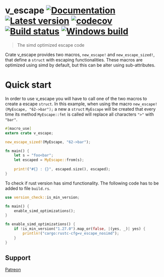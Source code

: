 # v_escape [![Documentation](https://docs.rs/v_escape/badge.svg)](https://docs.rs/v_escape/) [![Latest version](https://img.shields.io/crates/v/v_escape.svg)](https://crates.io/crates/v_escape) [![codecov](https://codecov.io/gh/rust-iendo/v_htmlescape/branch/master/graph/badge.svg)](https://codecov.io/gh/rust-iendo/v_htmlescape) [![Build status](https://api.travis-ci.org/rust-iendo/v_htmlescape.svg?branch=master)](https://travis-ci.org/rust-iendo/v_htmlescape) [![Windows build](https://ci.appveyor.com/api/projects/status/github/rust-iendo/v_htmlescape?svg=true)](https://ci.appveyor.com/project/botika/v-htmlescape)
> The simd optimized escape code

Crate v_escape provides two macros, `new_escape!` and `new_escape_sized!`,
that define a `struct` with escaping functionalities. These macros are
optimized using simd by default, but this can be alter using sub-attributes.

# Quick start
In order to use v_escape you will have to call one of the two macros
to create a escape `struct`. In this example, when using the macro
`new_escape!(MyEscape, "62->bar");` a new a `struct` `MyEscape`
will be created that every time its method `MyEscape::fmt` is called
will replace all characters `">"` with `"bar"`.
 
```rust
#[macro_use]
extern crate v_escape;

new_escape_sized!(MyEscape, "62->bar");

fn main() {
    let s = "foo<bar";
    let escaped = MyEscape::from(s);
    
    print!("#{} : {}", escaped.size(), escaped);
}
```

To check if rust version has simd functionality. The following code
has to be added to file `build.rs`.
```rust
use version_check::is_min_version;

fn main() {
    enable_simd_optimizations();
}

fn enable_simd_optimizations() {
    if !is_min_version("1.27.0").map_or(false, |(yes, _)| yes) {
        println!("cargo:rustc-cfg=v_escape_nosimd");
    }
}
```

## Support

[Patreon](https://www.patreon.com/r_iendo)